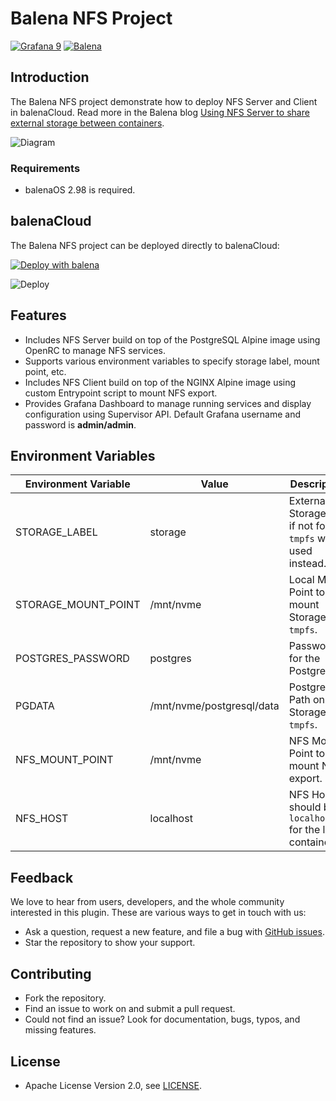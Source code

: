 # Balena NFS Project

[![Grafana 9](https://img.shields.io/badge/Grafana-9-orange)](https://www.grafana.com)
[![Balena](https://github.com/volkovlabs/balena-nfs/actions/workflows/balena.yml/badge.svg)](https://github.com/volkovlabs/balena-nfs/actions/workflows/balena.yml)

## Introduction

The Balena NFS project demonstrate how to deploy NFS Server and Client in balenaCloud. Read more in the Balena blog [Using NFS Server to share external storage between containers](https://www.balena.io/blog/using-nfs-server-to-share-external-storage-between-containers-balena/).

![Diagram](https://raw.githubusercontent.com/volkovlabs/balena-nfs/main/img/balena-nfs.png)

### Requirements

- balenaOS 2.98 is required.

## balenaCloud

The Balena NFS project can be deployed directly to balenaCloud:

[![Deploy with balena](https://balena.io/deploy.svg)](https://dashboard.balena-cloud.com/deploy?repoUrl=https://github.com/volkovlabs/balena-nfs)

![Deploy](/img/balena/balena-nfs.png)

## Features

- Includes NFS Server build on top of the PostgreSQL Alpine image using OpenRC to manage NFS services.
- Supports various environment variables to specify storage label, mount point, etc.
- Includes NFS Client build on top of the NGINX Alpine image using custom Entrypoint script to mount NFS export.
- Provides Grafana Dashboard to manage running services and display configuration using Supervisor API. Default Grafana username and password is **admin/admin**.

## Environment Variables

| Environment Variable | Value                     | Description                                                     |
| -------------------- | ------------------------- | --------------------------------------------------------------- |
| STORAGE_LABEL        | storage                   | External Storage Id, if not found `tmpfs` will be used instead. |
| STORAGE_MOUNT_POINT  | /mnt/nvme                 | Local Mount Point to mount Storage or `tmpfs`.                  |
| POSTGRES_PASSWORD    | postgres                  | Password for the PostgreSQL.                                    |
| PGDATA               | /mnt/nvme/postgresql/data | PostgreSQL Path on the Storage or `tmpfs`.                      |
| NFS_MOUNT_POINT      | /mnt/nvme                 | NFS Mount Point to mount NFS export.                            |
| NFS_HOST             | localhost                 | NFS Host, should be `localhost` for the local container.        |

## Feedback

We love to hear from users, developers, and the whole community interested in this plugin. These are various ways to get in touch with us:

- Ask a question, request a new feature, and file a bug with [GitHub issues](https://github.com/volkovlabs/balena-nfs/issues/new/choose).
- Star the repository to show your support.

## Contributing

- Fork the repository.
- Find an issue to work on and submit a pull request.
- Could not find an issue? Look for documentation, bugs, typos, and missing features.

## License

- Apache License Version 2.0, see [LICENSE](https://github.com/volkovlabs/balena-nfs/blob/main/LICENSE).
